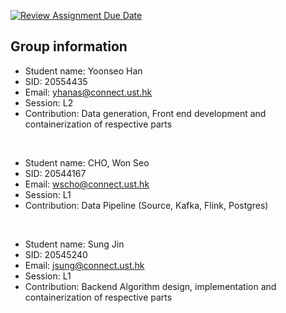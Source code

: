 [![Review Assignment Due Date](https://classroom.github.com/assets/deadline-readme-button-24ddc0f5d75046c5622901739e7c5dd533143b0c8e959d652212380cedb1ea36.svg)](https://classroom.github.com/a/B_Lemfbx)


## Group information

- Student name: Yoonseo Han
- SID: 20554435
- Email: yhanas@connect.ust.hk
- Session: L2
- Contribution: Data generation, Front end development and containerization of respective parts
<br>

- Student name: CHO, Won Seo
- SID: 20544167
- Email: wscho@connect.ust.hk
- Session: L1
- Contribution: Data Pipeline (Source, Kafka, Flink, Postgres)
<br>

- Student name: Sung Jin
- SID: 20545240
- Email: jsung@connect.ust.hk
- Session: L1
- Contribution: Backend Algorithm design, implementation and containerization of respective parts